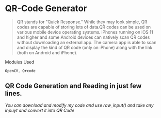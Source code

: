 # QR-Code Generator

> QR stands for "Quick Response." While they may look simple, QR codes are capable of storing lots of data.QR codes can be used on various mobile device operating systems. iPhones running on iOS 11 and higher and some Android devices can natively scan QR codes without downloading an external app. The camera app is able to scan and display the kind of QR code (only on iPhone) along with the link (both on Android and iPhone).

Modules Used
```sh
OpenCV, Qrcode
```
## QR Code Generation and Reading in just few lines.

*You can download and modify my code and use raw_input() and take any inpuyt and convert it into QR Code*
